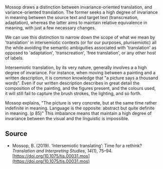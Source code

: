 Mossop draws a distinction between invariance-oriented translation, and variance-oriented translation. The former seeks a high degree of invariance in meaning between the source text and target text (transcreation, adaptation), whereas the latter aims to maintain relative equivalence in meaning, with just a few necessary changes.

We can use this distinction to narrow down the scope of what we mean by 'translation' in intersemiotic contexts (or for our purposes, plurisemiotic) all the while avoiding the semantic ambiguities associated with 'translation' as opposed to 'adaptation', 'transcreation', 'free translation', or any other host of labels. 

Intersemiotic translation, by its very nature, generally involves a a high degree of invariance. For instance, when moving between a painting and a written description, it is common knowledge that "a picture says a thousand words". Even if our written description describes in great detail the composition of the painting, and the figures present, and the colours used, it will still fail to capture the brush strokes, the lighting, and so forth. 

Mossop explains, "The picture is very concrete, but at the same time rather indefinite in meaning. Language is the opposite: abstract but quite definite in meaning. (p 85)" This imbalance means that maintain a high degree of invariance between the visual and the linguistic is impossible. 

## Source
- Mossop, B. (2019). ‘Intersemiotic translating’: Time for a rethink? _Translation and Interpreting Studies_, _14_(1), 75–94. [https://doi.org/10.1075/tis.00031.mos](https://doi.org/10.1075/tis.00031.mos)